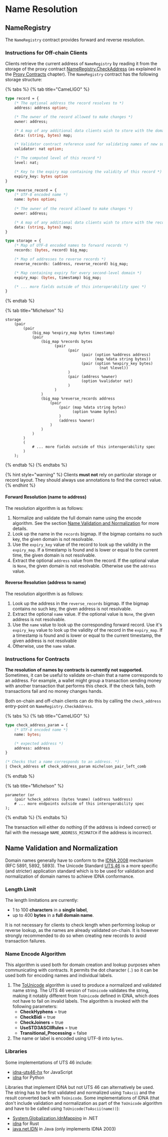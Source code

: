 # Name Resolution

## NameRegistry

The `NameRegistry` contract provides forward and reverse resolution.

### Instructions for Off-chain Clients

Clients retrieve the current address of `NameRegistry` by reading it from the storage of the proxy contract [NameRegistry.CheckAddress](domain-updates.md#contract-nameregistry-checkaddress) \(as explained in the [Proxy Contracts](proxy-contracts.md#finding-the-underlying-contract) chapter\). The `NameRegistry` contract has the following storage structure:

{% tabs %}
{% tab title="CameLIGO" %}
```ocaml
type record = {
    (* The optional address the record resolves to *)
    address: address option;

    (* The owner of the record allowed to make changes *)
    owner: address;

    (* A map of any additional data clients wish to store with the domain *)
    data: (string, bytes) map;

    (* Validator contract reference used for validating names of new subrecords *)
    validator: nat option;

    (* The computed level of this record *)
    level: nat;

    (* Key to the expiry map containing the validity of this record *)
    expiry_key: bytes option
}

type reverse_record = {
    (* UTF-8 encoded name *)
    name: bytes option;
    
    (* The owner of the record allowed to make changes *)
    owner: address;

    (* A map of any additional data clients wish to store with the record *)
    data: (string, bytes) map;
}

type storage = {
    (* Map of UTF-8 encoded names to forward records *)
    records: (bytes, record) big_map;

    (* Map of addresses to reverse records *)
    reverse_records: (address, reverse_record) big_map;

    (* Map containing expiry for every second-level domain *)
    expiry_map: (bytes, timestamp) big_map;

    (* ... more fields outside of this interoperability spec *)
}
```
{% endtab %}

{% tab title="Michelson" %}
```text
storage
    (pair
        (pair
            (big_map %expiry_map bytes timestamp)
            (pair
                (big_map %records bytes
                      (pair
                            (pair
                                  (pair (option %address address)
                                        (map %data string bytes))
                                  (pair (option %expiry_key bytes)
                                          (nat %level))
                            )
                            (pair (address %owner)
                                  (option %validator nat)
                            )
                      )
                )
                (big_map %reverse_records address
                    (pair
                        (pair (map %data string bytes)
                              (option %name bytes)
                        )
                        (address %owner)
                    )
                )
            )
        )
        (
            # ... more fields outside of this interoperability spec
        )
    );
```
{% endtab %}
{% endtabs %}

{% hint style="warning" %}
Clients **must not** rely on particular storage or record layout. They should always use annotations to find the correct value.
{% endhint %}

#### Forward Resolution \(name to address\)

The resolution algorithm is as follows:

1. Normalize and validate the full domain name using the encode algorithm. See the section [Name Validation and Normalization](name-resolution.md#name-encode-algorithm) for more details.
2. Look up the name in the `records` bigmap. If the bigmap contains no such key, the given domain is not resolvable.
3. Use the `expiry_key` value of the record to look up the validity in the `expiry_map`. If a timestamp is found and is lower or equal to the current time, the given domain is not resolvable.
4. Extract the optional `address` value from the record. If the optional value is `None`, the given domain is not resolvable. Otherwise use the `address` value.

#### Reverse Resolution \(address to name\)

The resolution algorithm is as follows:

1. Look up the address in the `reverse_records` bigmap. If the bigmap contains no such key, the given address is not resolvable.
2. Extract the optional `name` value. If the optional value is `None`, the given address is not resolvable. 
3. Use the `name` value to look up the corresponding forward record.  Use it's `expiry_key` value to look up the validity of the record in the `expiry_map`. If a timestamp is found and is lower or equal to the current timestamp, the given address is not resolvable
4. Otherwise, use the `name` value.

### Instructions for Contracts

**The resolution of names by contracts is currently not supported.** Sometimes, it can be useful to validate on-chain that a name corresponds to an address. For example, a wallet might group a transaction sending money with another transaction that performs this check. If the check fails, both transactions fail and no money changes hands.

Both on-chain and off-chain clients can do this by calling the `check_address` entry-point on `NameRegistry.CheckAddress`. 

{% tabs %}
{% tab title="CameLIGO" %}
```ocaml
type check_address_param = {
    (* UTF-8 encoded name *)
    name: bytes;

    (* expected address *)
    address: address
}

(* Checks that a name corresponds to an address. *)
| Check_address of check_address_param michelson_pair_left_comb
```
{% endtab %}

{% tab title="Michelson" %}
```text
parameter (or
    (pair %check_address (bytes %name) (address %address)
    # ... more endpoints outside of this interoperability spec
);
```
{% endtab %}
{% endtabs %}

The transaction will either do nothing \(if the address is indeed correct\) or fail with the message `NAME_ADDRESS_MISMATCH` if the address is incorrect.

## Name Validation and Normalization

Domain names generally have to conform to the [IDNA 2008](https://en.wikipedia.org/wiki/Internationalized_domain_name) mechanism \(RFC 5891, 5892, 5893\). The Unicode Standard [UTS 46](https://www.unicode.org/reports/tr46/) is a more specific \(and stricter\) application standard which is to be used for validation and normalization of domain names to achieve IDNA conformance.

### Length Limit

The length limitations are currently:

* 1 to 100 **characters** in a **single label**,
* up to 400 **bytes** in a **full domain name**.

It is not necessary for clients to check length when performing lookup or reverse lookup, as the names are already validated on-chain. It is however strongly recommended to do so when creating new records to avoid transaction failures.

### Name Encode Algorithm

This algorithm is used both for domain creation and lookup purposes when communicating with contracts. It permits the dot character \(`.`\) so it can be used both for encoding names and individual labels.

1. The [ToUnicode](https://www.unicode.org/reports/tr46/#ToUnicode) algorithm is used to produce a normalized and validated name string. The UTS 46 version of `ToUnicode` validates the string, making it notably different from `ToUnicode` defined in IDNA, which does not have to fail on invalid labels. The algorithm is invoked with the following parameters:
   * **CheckHyphens** = true
   * **CheckBidi** = true
   * **CheckJoiners** = true
   * **UseSTD3ASCIIRules** = true
   * **Transitional\_Processing** = false
2. The name or label is encoded using UTF-8 into `bytes`.

### Libraries

Some implementations of UTS 46 include:

* [idna-uts46-hx](https://github.com/hexonet/idna-uts46) for JavaScript
* [idna](https://pypi.org/project/idna/) for Python

Libraries that implement IDNA but not UTS 46 can alternatively be used. The string has to be first validated and normalized using `ToAscii` and the result converted back with `ToUnicode`. Some implementations of IDNA \(that don't include validation and normalization as part of the `ToUnicode` algorithm and have to be called using `ToUnicode(ToAscii(name))`\):

* [System.Globalization.IdnMapping](https://docs.microsoft.com/en-us/dotnet/api/system.globalization.idnmapping) in .NET
* [idna](https://docs.rs/idna/0.2.0/idna/) for Rust
* [java.net.IDN](https://docs.oracle.com/javase/8/docs/api/java/net/IDN.html) in Java \(only implements IDNA 2003\)

